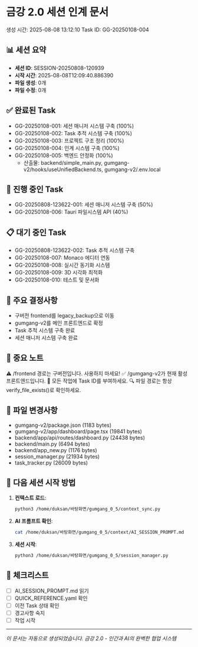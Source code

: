# 금강 2.0 세션 인계 문서
생성 시간: 2025-08-08 13:12:10
Task ID: GG-20250108-004

## 📊 세션 요약
- **세션 ID**: SESSION-20250808-120939
- **시작 시간**: 2025-08-08T12:09:40.886390
- **파일 생성**: 0개
- **파일 수정**: 0개

## ✅ 완료된 Task
- GG-20250108-001: 세션 매니저 시스템 구축 (100%)
- GG-20250108-002: Task 추적 시스템 구축 (100%)
- GG-20250108-003: 프로젝트 구조 정리 (100%)
- GG-20250108-004: 인계 시스템 구축 (100%)
- GG-20250108-005: 백엔드 안정화 (100%)
  - 산출물: backend/simple_main.py, gumgang-v2/hooks/useUnifiedBackend.ts, gumgang-v2/.env.local

## 🔄 진행 중인 Task
- GG-20250808-123622-001: 세션 매니저 시스템 구축 (50%)
- GG-20250108-006: Tauri 파일시스템 API (40%)

## 📋 대기 중인 Task
- GG-20250808-123622-002: Task 추적 시스템 구축
- GG-20250108-007: Monaco 에디터 연동
- GG-20250108-008: 실시간 동기화 시스템
- GG-20250108-009: 3D 시각화 최적화
- GG-20250108-010: 테스트 및 문서화

## 📝 주요 결정사항
- 구버전 frontend를 legacy_backup으로 이동
- gumgang-v2를 메인 프론트엔드로 확정
- Task 추적 시스템 구축 완료
- 세션 매니저 시스템 구축 완료

## 🚨 중요 노트
⚠️ /frontend 경로는 구버전입니다. 사용하지 마세요!
✅ /gumgang-v2가 현재 활성 프론트엔드입니다.
📌 모든 작업에 Task ID를 부여하세요.
🔍 파일 경로는 항상 verify_file_exists()로 확인하세요.

## 📂 파일 변경사항
- gumgang-v2/package.json (1183 bytes)
- gumgang-v2/app/dashboard/page.tsx (19841 bytes)
- backend/app/api/routes/dashboard.py (24438 bytes)
- backend/main.py (6494 bytes)
- backend/app_new.py (1176 bytes)
- session_manager.py (21934 bytes)
- task_tracker.py (26009 bytes)

## 🔄 다음 세션 시작 방법

1. **컨텍스트 로드**:
   ```bash
   python3 /home/duksan/바탕화면/gumgang_0_5/context_sync.py
   ```

2. **AI 프롬프트 확인**:
   ```bash
   cat /home/duksan/바탕화면/gumgang_0_5/context/AI_SESSION_PROMPT.md
   ```

3. **세션 시작**:
   ```bash
   python3 /home/duksan/바탕화면/gumgang_0_5/session_manager.py
   ```

## 📌 체크리스트
- [ ] AI_SESSION_PROMPT.md 읽기
- [ ] QUICK_REFERENCE.yaml 확인
- [ ] 이전 Task 상태 확인
- [ ] 경고사항 숙지
- [ ] 작업 시작

---
*이 문서는 자동으로 생성되었습니다.*
*금강 2.0 - 인간과 AI의 완벽한 협업 시스템*
